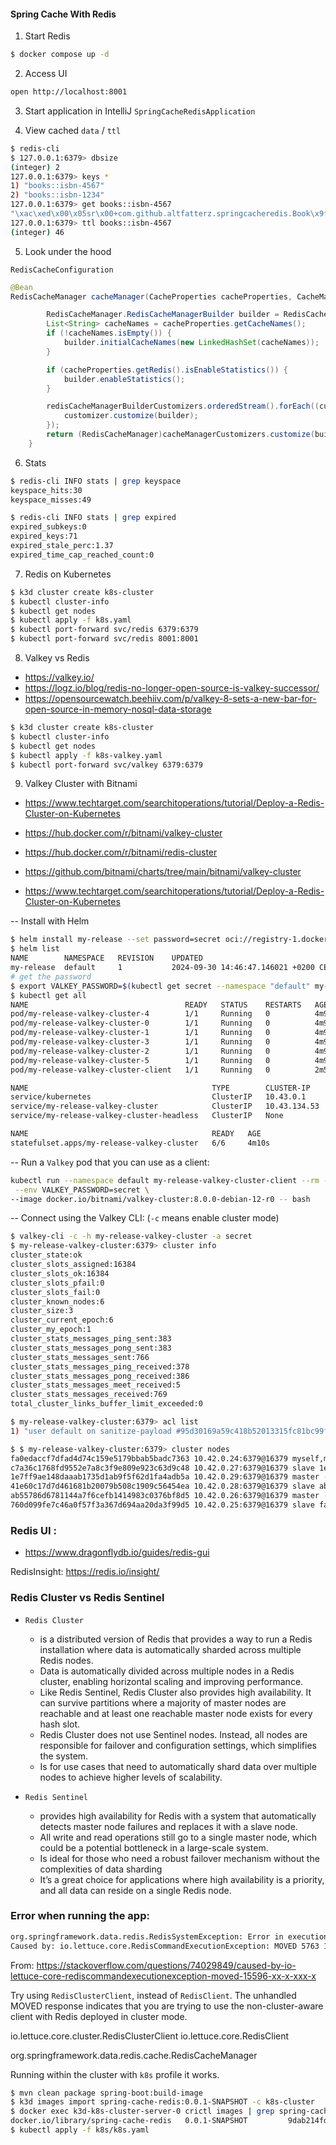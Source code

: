 #### Spring Cache With Redis

1. Start Redis

```bash
$ docker compose up -d
```

2. Access UI

```bash
open http://localhost:8001
```

3. Start application in IntelliJ `SpringCacheRedisApplication`

4. View cached `data` / `ttl`

```bash
$ redis-cli
$ 127.0.0.1:6379> dbsize
(integer) 2
127.0.0.1:6379> keys *
1) "books::isbn-4567"
2) "books::isbn-1234"
127.0.0.1:6379> get books::isbn-4567
"\xac\xed\x00\x05sr\x00+com.github.altfatterz.springcacheredis.Book\x9f1\x91\xde\xcfs\xa2\b\x02\x00\x02L\x00\x04isbnt\x00\x12Ljava/lang/String;L\x00\x05titleq\x00~\x00\x01xpt\x00\tisbn-4567t\x00\tSome book"
127.0.0.1:6379> ttl books::isbn-4567
(integer) 46
```

5. Look under the hood

`RedisCacheConfiguration`

```java
@Bean
RedisCacheManager cacheManager(CacheProperties cacheProperties, CacheManagerCustomizers cacheManagerCustomizers, ObjectProvider<org.springframework.data.redis.cache.RedisCacheConfiguration> redisCacheConfiguration, ObjectProvider<RedisCacheManagerBuilderCustomizer> redisCacheManagerBuilderCustomizers, RedisConnectionFactory redisConnectionFactory, ResourceLoader resourceLoader) {

        RedisCacheManager.RedisCacheManagerBuilder builder = RedisCacheManager.builder(redisConnectionFactory).cacheDefaults(this.determineConfiguration(cacheProperties, redisCacheConfiguration, resourceLoader.getClassLoader()));
        List<String> cacheNames = cacheProperties.getCacheNames();
        if (!cacheNames.isEmpty()) {
            builder.initialCacheNames(new LinkedHashSet(cacheNames));
        }

        if (cacheProperties.getRedis().isEnableStatistics()) {
            builder.enableStatistics();
        }

        redisCacheManagerBuilderCustomizers.orderedStream().forEach((customizer) -> {
            customizer.customize(builder);
        });
        return (RedisCacheManager)cacheManagerCustomizers.customize(builder.build());
    }
```

6. Stats

```bash
$ redis-cli INFO stats | grep keyspace
keyspace_hits:30
keyspace_misses:49

$ redis-cli INFO stats | grep expired
expired_subkeys:0
expired_keys:71
expired_stale_perc:1.37
expired_time_cap_reached_count:0
```

7. Redis on Kubernetes

```bash
$ k3d cluster create k8s-cluster
$ kubectl cluster-info
$ kubectl get nodes
$ kubectl apply -f k8s.yaml
$ kubectl port-forward svc/redis 6379:6379
$ kubectl port-forward svc/redis 8001:8001
```

8. Valkey vs Redis

- https://valkey.io/
- https://logz.io/blog/redis-no-longer-open-source-is-valkey-successor/
- https://opensourcewatch.beehiiv.com/p/valkey-8-sets-a-new-bar-for-open-source-in-memory-nosql-data-storage

```bash
$ k3d cluster create k8s-cluster
$ kubectl cluster-info
$ kubectl get nodes
$ kubectl apply -f k8s-valkey.yaml
$ kubectl port-forward svc/valkey 6379:6379
```

9. Valkey Cluster with Bitnami

- https://www.techtarget.com/searchitoperations/tutorial/Deploy-a-Redis-Cluster-on-Kubernetes
- https://hub.docker.com/r/bitnami/valkey-cluster
- https://hub.docker.com/r/bitnami/redis-cluster

- https://github.com/bitnami/charts/tree/main/bitnami/valkey-cluster
- https://www.techtarget.com/searchitoperations/tutorial/Deploy-a-Redis-Cluster-on-Kubernetes

-- Install with Helm

```bash
$ helm install my-release --set password=secret oci://registry-1.docker.io/bitnamicharts/valkey-cluster
$ helm list
NAME      	NAMESPACE	REVISION	UPDATED                              	STATUS  	CHART               	APP VERSION
my-release	default  	1       	2024-09-30 14:46:47.146021 +0200 CEST	deployed	valkey-cluster-1.0.1	8.0.0
# get the password
$ export VALKEY_PASSWORD=$(kubectl get secret --namespace "default" my-release-valkey-cluster -o jsonpath="{.data.valkey-password}" | base64 -d)
$ kubectl get all
NAME                                   READY   STATUS    RESTARTS   AGE
pod/my-release-valkey-cluster-4        1/1     Running   0          4m9s
pod/my-release-valkey-cluster-0        1/1     Running   0          4m9s
pod/my-release-valkey-cluster-1        1/1     Running   0          4m9s
pod/my-release-valkey-cluster-3        1/1     Running   0          4m9s
pod/my-release-valkey-cluster-2        1/1     Running   0          4m9s
pod/my-release-valkey-cluster-5        1/1     Running   0          4m9s
pod/my-release-valkey-cluster-client   1/1     Running   0          2m56s

NAME                                         TYPE        CLUSTER-IP     EXTERNAL-IP   PORT(S)              AGE
service/kubernetes                           ClusterIP   10.43.0.1      <none>        443/TCP              87m
service/my-release-valkey-cluster            ClusterIP   10.43.134.53   <none>        6379/TCP             4m9s
service/my-release-valkey-cluster-headless   ClusterIP   None           <none>        6379/TCP,16379/TCP   4m9s

NAME                                         READY   AGE
statefulset.apps/my-release-valkey-cluster   6/6     4m10s
```

-- Run a `Valkey` pod that you can use as a client:

```bash
kubectl run --namespace default my-release-valkey-cluster-client --rm --tty -i --restart='Never' \
 --env VALKEY_PASSWORD=secret \
--image docker.io/bitnami/valkey-cluster:8.0.0-debian-12-r0 -- bash
```

-- Connect using the Valkey CLI: (`-c` means enable cluster mode)

```bash 
$ valkey-cli -c -h my-release-valkey-cluster -a secret
$ my-release-valkey-cluster:6379> cluster info
cluster_state:ok
cluster_slots_assigned:16384
cluster_slots_ok:16384
cluster_slots_pfail:0
cluster_slots_fail:0
cluster_known_nodes:6
cluster_size:3
cluster_current_epoch:6
cluster_my_epoch:1
cluster_stats_messages_ping_sent:383
cluster_stats_messages_pong_sent:383
cluster_stats_messages_sent:766
cluster_stats_messages_ping_received:378
cluster_stats_messages_pong_received:386
cluster_stats_messages_meet_received:5
cluster_stats_messages_received:769
total_cluster_links_buffer_limit_exceeded:0

$ my-release-valkey-cluster:6379> acl list
1) "user default on sanitize-payload #95d30169a59c418b52013315fc81bc99fdf0a7b03a116f346ab628496f349ed5 ~* &* +@all"

$ $ my-release-valkey-cluster:6379> cluster nodes
fa0edaccf7dfad4d74c159e5179bbab5badc7363 10.42.0.24:6379@16379 myself,master - 0 0 2 connected 5461-10922
c7a36c1768fd9552e7a8c3f9e809e923c63d9c48 10.42.0.27:6379@16379 slave 1e7ff9ae148daaab1735d1ab9f5f62d1fa4adb5a 0 1727705107000 1 connected
1e7ff9ae148daaab1735d1ab9f5f62d1fa4adb5a 10.42.0.29:6379@16379 master - 0 1727705108018 1 connected 0-5460
41e60c17d7d461681b20079b508c1909c56454ea 10.42.0.28:6379@16379 slave ab55786d6781144a7f6cefb1414983c0376bf8d5 0 1727705105997 3 connected
ab55786d6781144a7f6cefb1414983c0376bf8d5 10.42.0.26:6379@16379 master - 0 1727705105000 3 connected 10923-16383
760d099fe7c46a0f57f3a367d694aa20da3f99d5 10.42.0.25:6379@16379 slave fa0edaccf7dfad4d74c159e5179bbab5badc7363 0 1727705107008 2 connected
```

### Redis UI :

- https://www.dragonflydb.io/guides/redis-gui

RedisInsight: https://redis.io/insight/

### Redis Cluster vs Redis Sentinel

- `Redis Cluster`
    - is a distributed version of Redis that provides a way to run a Redis installation where data is automatically
      sharded across multiple Redis nodes.
    - Data is automatically divided across multiple nodes in a Redis cluster, enabling horizontal scaling and improving
      performance.
    - Like Redis Sentinel, Redis Cluster also provides high availability. It can survive partitions where a majority of
      master nodes are reachable and at least one reachable master node exists for every hash slot.
    - Redis Cluster does not use Sentinel nodes. Instead, all nodes are responsible for failover and configuration
      settings, which simplifies the system.
    - Is for use cases that need to automatically shard data over multiple nodes to achieve higher levels of
      scalability.

- `Redis Sentinel`
    - provides high availability for Redis with a system that automatically detects master node failures and replaces it
      with a slave node.
    - All write and read operations still go to a single master node, which could be a potential bottleneck in a
      large-scale system.
    - Is ideal for those who need a robust failover mechanism without the complexities of data sharding
    - It’s a great choice for applications where high availability is a priority, and all data can reside on a single
      Redis node.

### Error when running the app:

```bash
org.springframework.data.redis.RedisSystemException: Error in execution
Caused by: io.lettuce.core.RedisCommandExecutionException: MOVED 5763 10.42.0.39:6379
```

From: https://stackoverflow.com/questions/74029849/caused-by-io-lettuce-core-rediscommandexecutionexception-moved-15596-xx-x-xxx-x

Try using `RedisClusterClient`, instead of `RedisClient`. The unhandled MOVED response indicates that you are trying to
use the non-cluster-aware client with Redis deployed in cluster mode.

io.lettuce.core.cluster.RedisClusterClient
io.lettuce.core.RedisClient

org.springframework.data.redis.cache.RedisCacheManager


Running within the cluster with `k8s`  profile it works.

```bash
$ mvn clean package spring-boot:build-image
$ k3d images import spring-cache-redis:0.0.1-SNAPSHOT -c k8s-cluster 
$ docker exec k3d-k8s-cluster-server-0 crictl images | grep spring-cache-redis
docker.io/library/spring-cache-redis   0.0.1-SNAPSHOT         9dab214fd7203       361MB
$ kubectl apply -f k8s/k8s.yaml
```